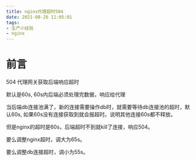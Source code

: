 ```yaml
---
title: nginx代理超时504
date: 2021-08-26 11:05:01
tags:
- 生产小经验
- nginx
---
```




# 前言

504 代理网关获取后端响应超时

默认是60s, 60s内后端必须处理完数据，响应给代理



当后端db连接池满了，新的连接需要操作db时，就需要等待db连接池的超时，默认60s, 如果60s没有连接获取到就会报超时。说明其他连接60s都不释放。

但是nginx的超时是60s，后端超时不到就kill了连接，响应504。

要么调整nginx超时，调大为65s。

<!--more-->
要么调整db连接超时，调小为55s。
